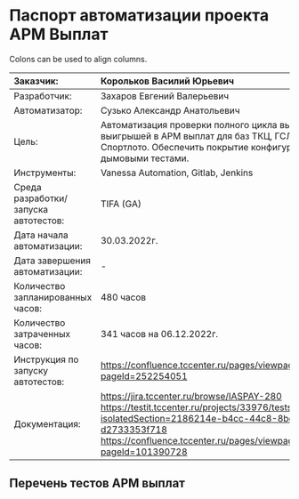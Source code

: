 # Паспорт автоматизации проекта АРМ Выплат

Colons can be used to align columns.

| Заказчик:                             | Корольков Василий Юрьевич                                                                                                                                     |
| :------------------------------------ |:--------------------------------------------------------------------------------------------------------------------------------------------------------------|
| Разработчик:                          | Захаров Евгений Валерьевич                                                                                                                                    |
| Автоматизатор:                        | Сузько Александр Анатольевич                                                                                                                                  |
| Цель:                                 | Автоматизация проверки полного цикла выплаты выигрышей в АРМ выплат для баз ТКЦ, ГСЛ и Спортлото. Обеспечить покрытие конфигурации дымовыми тестами.          |
| Инструменты:                          | Vanessa Automation, Gitlab, Jenkins                                                                                                                           |
| Среда разработки/запуска автотестов:  | TIFA (GA)                                                                                                                                                     |
| Дата начала автоматизации:            | 30.03.2022г.                                                                                                                                                  |
| Дата завершения автоматизации:        | -                                                                                                                                                             |
| Количество запланированных часов:     | 480 часов                                                                                                                                                     |
| Количество затраченных часов:         | 341 часов на 06.12.2022г.                                                                                                                                     |
| Инструкция по запуску автотестов:     | https://confluence.tccenter.ru/pages/viewpage.action?pageId=252254051                                                                                         |
| Документация:                         | https://jira.tccenter.ru/browse/IASPAY-280 <br/> https://testit.tccenter.ru/projects/33976/tests?isolatedSection=2186214e-b4cc-44c8-8bc8-d2733353f718 <br/> https://confluence.tccenter.ru/pages/viewpage.action?pageId=101390728                                                                                       |

## Перечень тестов АРМ выплат
